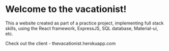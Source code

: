 # Welcome to the vacationist!

This a website created as part of a practice project, implementing full stack skills, using the React framework, ExpressJS, SQL database, Material-ui, etc.

Check out the client - thevacationist.herokuapp.com
